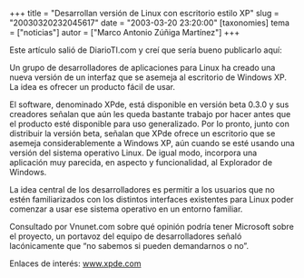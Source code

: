 +++
title = "Desarrollan versión de Linux con escritorio estilo XP"
slug = "20030320232045617"
date = "2003-03-20 23:20:00"
[taxonomies]
tema = ["noticias"]
autor = ["Marco Antonio Zúñiga Martínez"]
+++

Este artículo salió de DiarioTI.com y creí que sería bueno publicarlo
aquí:

Un grupo de desarrolladores de aplicaciones para Linux ha creado una
nueva versión de un interfaz que se asemeja al escritorio de Windows XP.
La idea es ofrecer un producto fácil de usar.

<!-- more -->
El software, denominado XPde, está disponible en versión beta 0.3.0 y
sus creadores señalan que aún les queda bastante trabajo por hacer antes
que el producto esté disponible para uso generalizado. Por lo pronto,
junto con distribuir la versión beta, señalan que XPde ofrece un
escritorio que se asemeja considerablemente a Windows XP, aún cuando se
esté usando una versión del sistema operativo Linux. De igual modo,
incorpora una aplicación muy parecida, en aspecto y funcionalidad, al
Explorador de Windows.

La idea central de los desarrolladores es permitir a los usuarios que no
estén familiarizados con los distintos interfaces existentes para Linux
poder comenzar a usar ese sistema operativo en un entorno familiar.

Consultado por Vnunet.com sobre qué opinión podría tener Microsoft sobre
el proyecto, un portavoz del equipo de desarrolladores señaló
lacónicamente que “no sabemos si pueden demandarnos o no”.

Enlaces de interés: www.xpde.com

